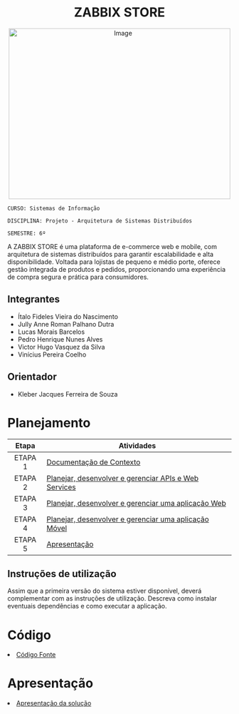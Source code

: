 <h1 align="center">ZABBIX STORE</h1> 
<div align="center">
  <img width="498" height="383" alt="Image" src="https://github.com/user-attachments/assets/e8981c7b-7308-47b5-bf49-70a4dd7ab00a" />
</div>


`CURSO: Sistemas de Informação`

`DISCIPLINA: Projeto - Arquitetura de Sistemas Distribuídos`

`SEMESTRE: 6º`

A ZABBIX STORE é uma plataforma de e-commerce web e mobile, com arquitetura de sistemas distribuídos para garantir escalabilidade e alta disponibilidade. Voltada para lojistas de pequeno e médio porte, oferece gestão integrada de produtos e pedidos, proporcionando uma experiência de compra segura e prática para consumidores.

## Integrantes

* Ítalo Fideles Vieira do Nascimento
* Jully Anne Roman Palhano Dutra
* Lucas Morais Barcelos
* Pedro Henrique Nunes Alves
* Victor Hugo Vasquez da Silva
* Vinícius Pereira Coelho

## Orientador

* Kleber Jacques Ferreira de Souza

# Planejamento

| Etapa         | Atividades |
|  :----:   | ----------- |
| ETAPA 1         |[Documentação de Contexto](docs/contexto.md) <br> |
| ETAPA 2         |[Planejar, desenvolver e gerenciar APIs e Web Services](docs/backend-apis.md) <br> |
| ETAPA 3         |[Planejar, desenvolver e gerenciar uma aplicação Web](docs/frontend-web.md) |
| ETAPA 4        |[Planejar, desenvolver e gerenciar uma aplicação Móvel](docs/frontend-mobile.md) <br>  |
| ETAPA 5         | [Apresentação](presentation/README.md) |
## Instruções de utilização

Assim que a primeira versão do sistema estiver disponível, deverá complementar com as instruções de utilização. Descreva como instalar eventuais dependências e como executar a aplicação.

# Código

<li><a href="src/README.md"> Código Fonte</a></li>

# Apresentação

<li><a href="presentation/README.md"> Apresentação da solução</a></li>
